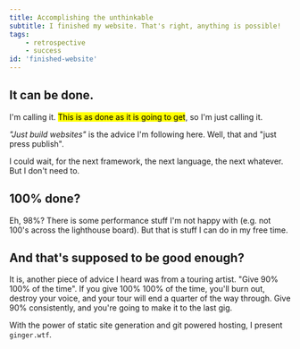 ```yaml
---
title: Accomplishing the unthinkable
subtitle: I finished my website. That's right, anything is possible!
tags: 
    - retrospective
    - success
id: 'finished-website'
---
```


## It can be done.

I'm calling it. <mark>This is as done as it is going to get</mark>, so I'm just calling it.

*"Just build websites"* is the advice I'm following here. Well, that and "just press publish".

I could wait, for the next framework, the next language, the next whatever. But I don't need to.

## 100% done?

Eh, 98%? There is some performance stuff I'm not happy with (e.g. not 100's across the lighthouse board). But that is stuff I can do in my free time. 

## And that's supposed to be good enough?

It is, another piece of advice I heard was from a touring artist. "Give 90% 100% of the time". If you give 100% 100% of the time, you'll burn out, destroy your voice, and your tour will end a quarter of the way through. Give 90% consistently, and you're going to make it to the last gig.

With the power of static site generation and git powered hosting, I present `ginger.wtf`.